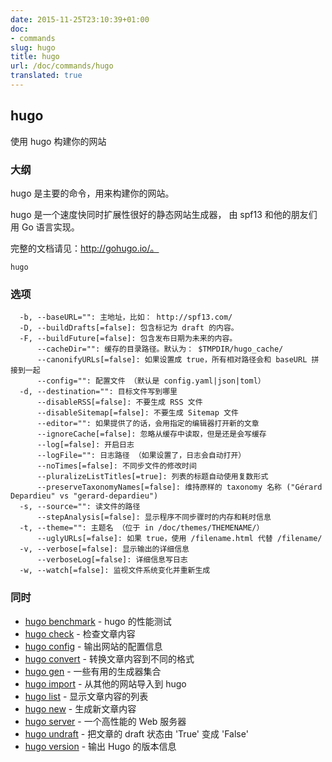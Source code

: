 ```yaml
---
date: 2015-11-25T23:10:39+01:00
doc:
- commands
slug: hugo
title: hugo
url: /doc/commands/hugo
translated: true
---
```


## hugo

使用 hugo 构建你的网站

### 大纲


hugo 是主要的命令，用来构建你的网站。

hugo 是一个速度快同时扩展性很好的静态网站生成器，
由 spf13 和他的朋友们用 Go 语言实现。

完整的文档请见：http://gohugo.io/。

```
hugo
```

### 选项

```
  -b, --baseURL="": 主地址，比如： http://spf13.com/
  -D, --buildDrafts[=false]: 包含标记为 draft 的内容。
  -F, --buildFuture[=false]: 包含发布日期为未来的内容。
      --cacheDir="": 缓存的目录路径。默认为： $TMPDIR/hugo_cache/
      --canonifyURLs[=false]: 如果设置成 true，所有相对路径会和 baseURL 拼接到一起
      --config="": 配置文件 （默认是 config.yaml|json|toml）
  -d, --destination="": 目标文件写到哪里
      --disableRSS[=false]: 不要生成 RSS 文件
      --disableSitemap[=false]: 不要生成 Sitemap 文件
      --editor="": 如果提供了的话，会用指定的编辑器打开新的文章
      --ignoreCache[=false]: 忽略从缓存中读取，但是还是会写缓存
      --log[=false]: 开启日志
      --logFile="": 日志路径 （如果设置了，日志会自动打开）
      --noTimes[=false]: 不同步文件的修改时间
      --pluralizeListTitles[=true]: 列表的标题自动使用复数形式
      --preserveTaxonomyNames[=false]: 维持原样的 taxonomy 名称 ("Gérard Depardieu" vs "gerard-depardieu")
  -s, --source="": 读文件的路径
      --stepAnalysis[=false]: 显示程序不同步骤时的内存和耗时信息
  -t, --theme="": 主题名 （位于 in /doc/themes/THEMENAME/）
      --uglyURLs[=false]: 如果 true，使用 /filename.html 代替 /filename/
  -v, --verbose[=false]: 显示输出的详细信息
      --verboseLog[=false]: 详细信息写日志
  -w, --watch[=false]: 监视文件系统变化并重新生成
```

### 同时

* [hugo benchmark](/doc/commands/hugo_benchmark/)	 - hugo 的性能测试
* [hugo check](/doc/commands/hugo_check/)	 - 检查文章内容
* [hugo config](/doc/commands/hugo_config/)	 - 输出网站的配置信息
* [hugo convert](/doc/commands/hugo_convert/)	 - 转换文章内容到不同的格式
* [hugo gen](/doc/commands/hugo_gen/)	 - 一些有用的生成器集合
* [hugo import](/doc/commands/hugo_import/)	 - 从其他的网站导入到 hugo
* [hugo list](/doc/commands/hugo_list/)	 - 显示文章内容的列表
* [hugo new](/doc/commands/hugo_new/)	 - 生成新文章内容
* [hugo server](/doc/commands/hugo_server/)	 - 一个高性能的 Web 服务器
* [hugo undraft](/doc/commands/hugo_undraft/)	 - 把文章的 draft 状态由 'True' 变成 'False'
* [hugo version](/doc/commands/hugo_version/)	 - 输出 Hugo 的版本信息

